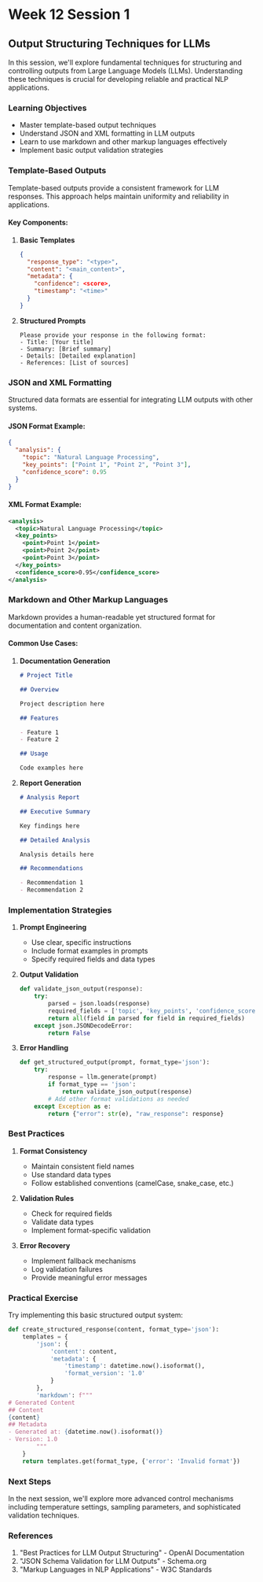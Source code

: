 # Week 12 Session 1

## Output Structuring Techniques for LLMs

In this session, we'll explore fundamental techniques for structuring and controlling outputs from Large Language Models (LLMs). Understanding these techniques is crucial for developing reliable and practical NLP applications.

### Learning Objectives

- Master template-based output techniques
- Understand JSON and XML formatting in LLM outputs
- Learn to use markdown and other markup languages effectively
- Implement basic output validation strategies

### Template-Based Outputs

Template-based outputs provide a consistent framework for LLM responses. This approach helps maintain uniformity and reliability in applications.

#### Key Components:

1. **Basic Templates**

   ```json
   {
     "response_type": "<type>",
     "content": "<main_content>",
     "metadata": {
       "confidence": <score>,
       "timestamp": "<time>"
     }
   }
   ```

2. **Structured Prompts**
   ```text
   Please provide your response in the following format:
   - Title: [Your title]
   - Summary: [Brief summary]
   - Details: [Detailed explanation]
   - References: [List of sources]
   ```

### JSON and XML Formatting

Structured data formats are essential for integrating LLM outputs with other systems.

#### JSON Format Example:

```json
{
  "analysis": {
    "topic": "Natural Language Processing",
    "key_points": ["Point 1", "Point 2", "Point 3"],
    "confidence_score": 0.95
  }
}
```

#### XML Format Example:

```xml
<analysis>
  <topic>Natural Language Processing</topic>
  <key_points>
    <point>Point 1</point>
    <point>Point 2</point>
    <point>Point 3</point>
  </key_points>
  <confidence_score>0.95</confidence_score>
</analysis>
```

### Markdown and Other Markup Languages

Markdown provides a human-readable yet structured format for documentation and content organization.

#### Common Use Cases:

1. **Documentation Generation**

   ```markdown
   # Project Title

   ## Overview

   Project description here

   ## Features

   - Feature 1
   - Feature 2

   ## Usage

   Code examples here
   ```

2. **Report Generation**

   ```markdown
   # Analysis Report

   ## Executive Summary

   Key findings here

   ## Detailed Analysis

   Analysis details here

   ## Recommendations

   - Recommendation 1
   - Recommendation 2
   ```

### Implementation Strategies

1. **Prompt Engineering**

   - Use clear, specific instructions
   - Include format examples in prompts
   - Specify required fields and data types

2. **Output Validation**

   ```python
   def validate_json_output(response):
       try:
           parsed = json.loads(response)
           required_fields = ['topic', 'key_points', 'confidence_score']
           return all(field in parsed for field in required_fields)
       except json.JSONDecodeError:
           return False
   ```

3. **Error Handling**
   ```python
   def get_structured_output(prompt, format_type='json'):
       try:
           response = llm.generate(prompt)
           if format_type == 'json':
               return validate_json_output(response)
           # Add other format validations as needed
       except Exception as e:
           return {"error": str(e), "raw_response": response}
   ```

### Best Practices

1. **Format Consistency**

   - Maintain consistent field names
   - Use standard data types
   - Follow established conventions (camelCase, snake_case, etc.)

2. **Validation Rules**

   - Check for required fields
   - Validate data types
   - Implement format-specific validation

3. **Error Recovery**
   - Implement fallback mechanisms
   - Log validation failures
   - Provide meaningful error messages

### Practical Exercise

Try implementing this basic structured output system:

```python
def create_structured_response(content, format_type='json'):
    templates = {
        'json': {
            'content': content,
            'metadata': {
                'timestamp': datetime.now().isoformat(),
                'format_version': '1.0'
            }
        },
        'markdown': f"""
# Generated Content
## Content
{content}
## Metadata
- Generated at: {datetime.now().isoformat()}
- Version: 1.0
        """
    }
    return templates.get(format_type, {'error': 'Invalid format'})
```

### Next Steps

In the next session, we'll explore more advanced control mechanisms including temperature settings, sampling parameters, and sophisticated validation techniques.

### References

1. "Best Practices for LLM Output Structuring" - OpenAI Documentation
2. "JSON Schema Validation for LLM Outputs" - Schema.org
3. "Markup Languages in NLP Applications" - W3C Standards
